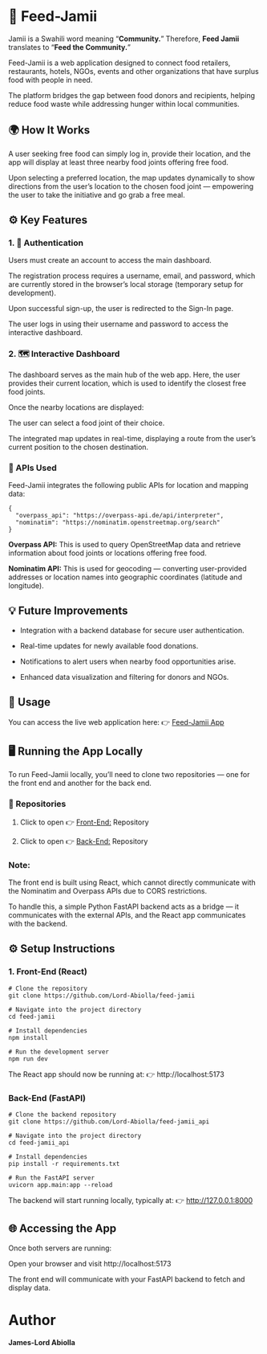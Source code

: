 # 🥗 Feed-Jamii

Jamii is a Swahili word meaning “**Community.**”
Therefore, **Feed Jamii** translates to “**Feed the Community.**”

Feed-Jamii is a web application designed to connect food retailers, restaurants, hotels, NGOs, events and other organizations that have surplus food with people in need.

The platform bridges the gap between food donors and recipients, helping reduce food waste while addressing hunger within local communities.

## 🌍 How It Works

A user seeking free food can simply log in, provide their location, and the app will display at least three nearby food joints offering free food.

Upon selecting a preferred location, the map updates dynamically to show directions from the user’s location to the chosen food joint — empowering the user to take the initiative and go grab a free meal.

## ⚙️ Key Features
### 1. 🔐 Authentication

Users must create an account to access the main dashboard.

The registration process requires a username, email, and password, which are currently stored in the browser’s local storage (temporary setup for development).

Upon successful sign-up, the user is redirected to the Sign-In page.

The user logs in using their username and password to access the interactive dashboard.

### 2. 🗺️ Interactive Dashboard

The dashboard serves as the main hub of the web app.
Here, the user provides their current location, which is used to identify the closest free food joints.

Once the nearby locations are displayed:

The user can select a food joint of their choice.

The integrated map updates in real-time, displaying a route from the user’s current position to the chosen destination.

### 🧩 APIs Used

Feed-Jamii integrates the following public APIs for location and mapping data:


```
{ 
  "overpass_api": "https://overpass-api.de/api/interpreter",
  "nominatim": "https://nominatim.openstreetmap.org/search"
}

```


**Overpass API:** This is used to query OpenStreetMap data and retrieve information about food joints or locations offering free food.

**Nominatim API:** This is used for geocoding — converting user-provided addresses or location names into geographic coordinates (latitude and longitude).

## 💡 Future Improvements

- Integration with a backend database for secure user authentication.

- Real-time updates for newly available food donations.

- Notifications to alert users when nearby food opportunities arise.

- Enhanced data visualization and filtering for donors and NGOs.


## 🚀 Usage

You can access the live web application here:
👉 [Feed-Jamii App](https://feed-jamii.vercel.app/)

## 🖥️ Running the App Locally

To run Feed-Jamii locally, you’ll need to clone two repositories — one for the front end and another for the back end.

### 🔹 Repositories

1. Click to open 👉 [Front-End:](https://github.com/Lord-Abiolla/feed-jamii) Repository

2. Click to open 👉 [Back-End:](https://github.com/Lord-Abiolla/feed-jamii_api) Repository

### Note:
The front end is built using React, which cannot directly communicate with the Nominatim and Overpass APIs due to CORS restrictions.

To handle this, a simple Python FastAPI backend acts as a bridge — it communicates with the external APIs, and the React app communicates with the backend.

## ⚙️ Setup Instructions
### 1. Front-End (React)

```
# Clone the repository
git clone https://github.com/Lord-Abiolla/feed-jamii

# Navigate into the project directory
cd feed-jamii

# Install dependencies
npm install

# Run the development server
npm run dev

```
The React app should now be running at:
👉 http://localhost:5173

### Back-End (FastAPI)

```
# Clone the backend repository
git clone https://github.com/Lord-Abiolla/feed-jamii_api

# Navigate into the project directory
cd feed-jamii_api

# Install dependencies
pip install -r requirements.txt

# Run the FastAPI server
uvicorn app.main:app --reload

```
The backend will start running locally, typically at:
👉 http://127.0.0.1:8000

## 🌐 Accessing the App

Once both servers are running:

Open your browser and visit http://localhost:5173

The front end will communicate with your FastAPI backend to fetch and display data.


# Author
**James-Lord Abiolla**